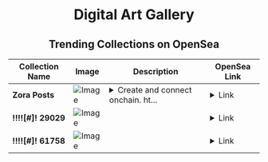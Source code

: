 <div align="center">

# Digital Art Gallery

## Trending Collections on OpenSea

| Collection Name                       | Image                                                                                     | Description                       | OpenSea Link                                                                                          |
|---------------------------------------|-------------------------------------------------------------------------------------------|-----------------------------------|--------------------------------------------------------------------------------------------------------|
| **Zora Posts** | ![Image](https://i.seadn.io/s/raw/files/ce064a6780c5c539176aefacd2b0b725.gif?w=500&auto=format?w=200&auto=format) | <details><summary>Create and connect onchain. ht...</summary>Create and connect onchain. https://zora.co</details> | <details><summary>Link</summary>[Zora Posts](https://opensea.io/collection/zora-posts-14028)</details> |
| **!!!![#]! 29029** | ![Image](https://i.seadn.io/s/raw/files/09aa875a31ccac5ec55c832be1b37535.gif?w=500&auto=format?w=200&auto=format) |  | <details><summary>Link</summary>[!!!![#]! 29029](https://opensea.io/collection/29029)</details> |
| **!!!![#]! 61758** | ![Image](https://i.seadn.io/s/raw/files/09aa875a31ccac5ec55c832be1b37535.gif?w=500&auto=format?w=200&auto=format) |  | <details><summary>Link</summary>[!!!![#]! 61758](https://opensea.io/collection/61758)</details> |

</div>